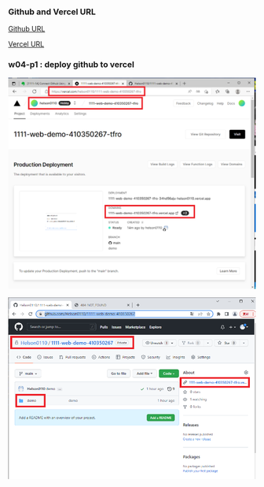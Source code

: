 ### Github and Vercel URL

[Github URL](https://github.com/Helson0110/1111-web-demo-410350267)

[Vercel URL](https://1111-web-demo-410350267-tfro.vercel.app/)

### w04-p1 : deploy github to vercel

![](w04-p1.png)

![](w04-p2.png)
